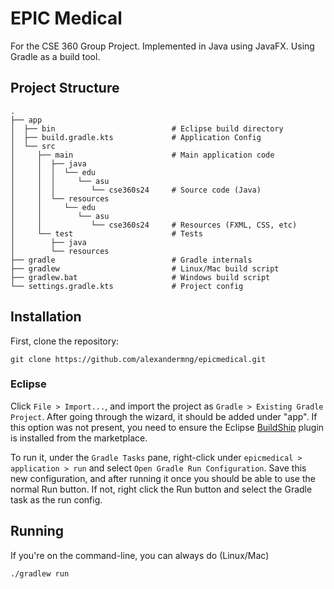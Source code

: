 # EPIC Medical

For the CSE 360 Group Project. Implemented in Java using JavaFX. Using Gradle as a build tool.

## Project Structure

```
.
├── app
│  ├── bin                          # Eclipse build directory
│  ├── build.gradle.kts             # Application Config
│  └── src
│     ├── main                      # Main application code
│     │  ├── java
│     │  │  └── edu
│     │  │     └── asu
│     │  │        └── cse360s24     # Source code (Java)
│     │  └── resources
│     │     └── edu
│     │        └── asu
│     │           └── cse360s24     # Resources (FXML, CSS, etc)
│     └── test                      # Tests
│        ├── java
│        └── resources
├── gradle                          # Gradle internals
├── gradlew                         # Linux/Mac build script
├── gradlew.bat                     # Windows build script
└── settings.gradle.kts             # Project config
```

## Installation

First, clone the repository:
```
git clone https://github.com/alexandermng/epicmedical.git
```

### Eclipse

Click `File > Import...`, and import the project as `Gradle > Existing Gradle Project`. After going through the wizard, it should be added under "app". If this option was not present, you need to ensure the Eclipse [BuildShip](https://marketplace.eclipse.org/content/buildship-gradle-integration) plugin is installed from the marketplace.

To run it, under the `Gradle Tasks` pane, right-click under `epicmedical > application > run` and select `Open Gradle Run Configuration`. Save this new configuration, and after running it once you should be able to use the normal Run button. If not, right click the Run button and select the Gradle task as the run config.

## Running

If you're on the command-line, you can always do (Linux/Mac)
```
./gradlew run
```